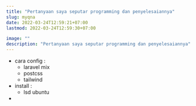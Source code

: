```yaml
---
title: "Pertanyaan saya seputar programming dan penyelesaiannya"
slug: myqna
date: 2022-03-24T12:59:21+07:00
lastmod: 2022-03-24T12:59:30+07:00

image: ""
description: "Pertanyaan saya seputar programming dan penyelesaiannya"
---
```

- cara config :
  - laravel mix
  - postcss
  - tailwind
- install :
  - lsd ubuntu
- 
